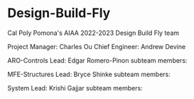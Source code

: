# Design-Build-Fly
Cal Poly Pomona's AIAA 2022-2023 Design Build Fly team


Project Manager: Charles Ou
Chief Engineer: Andrew Devine

ARO-Controls Lead: Edgar Romero-Pinon
subteam members:

MFE-Structures Lead: Bryce Shinke
subteam members:

System Lead: Krishi Gajjar
subteam members:

